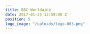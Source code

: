 ```yaml
---
title: BBC Worldwide
date: 2017-01-25 12:59:00 Z
position: 5
logo_image: "/uploads/logo-003.png"
---
```


